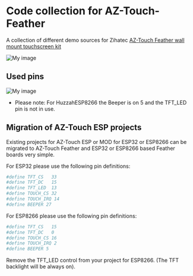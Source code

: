 # Code collection for AZ-Touch-Feather
A collection of different demo sources for Zihatec [AZ-Touch Feather wall mount touchscreen kit](https://www.hwhardsoft.de/english/projects/az-touch-feather/)

![My image](https://user-images.githubusercontent.com/3049858/116822654-38ada600-ab80-11eb-9d09-22b8a9e6d055.png)



## Used pins

![My image](https://user-images.githubusercontent.com/3049858/116823218-8e378200-ab83-11eb-844d-4d1c4a59f69b.png)

* Please note: For HuzzahESP8266 the Beeper is on 5 and the TFT_LED pin is not in use.



## Migration of AZ-Touch ESP projects

Existing projects for AZ-Touch ESP or MOD for ESP32 or ESP8266 can be migrated to AZ-Touch Feather and ESP32 or ESP8266 based Feather boards very simple.

For ESP32 please use the following pin definitions:

```bash
#define TFT_CS   33
#define TFT_DC   15
#define TFT_LED  13
#define TOUCH_CS 32
#define TOUCH_IRQ 14 
#define BEEPER 27
```



For ESP8266 please use the following pin definitions:

```bash
#define TFT_CS   15
#define TFT_DC   0
#define TOUCH_CS 16
#define TOUCH_IRQ 2 
#define BEEPER 5
```

Remove the TFT_LED control from your project for ESP8266. (The TFT backlight will be always on). 
